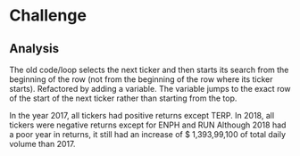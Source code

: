 # Challenge
## Analysis 

The old code/loop selects the next ticker and then starts its search from the beginning of the row (not from the beginning of the row where its ticker starts). Refactored by adding a variable. The variable jumps to the exact row of the start of the next ticker rather than starting from the top. 

In the year 2017, all tickers had positive returns except TERP. In 2018, all tickers were negative returns except for ENPH and RUN
  Although 2018 had a poor year in returns, it still had an increase of $ 1,393,99,100 of total daily volume than 2017. 
